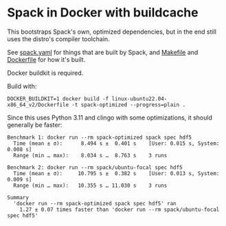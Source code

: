 # Spack in Docker with buildcache

This bootstraps Spack's own, optimized dependencies, but in the end still uses
the distro's compiler toolchain.

See [spack.yaml](spack.yaml) for things that are built by Spack, and
[Makefile](Makefile) and [Dockerfile](Dockerfile) for how it's built.

Docker buildkit is required.

Build with:

```
DOCKER_BUILDKIT=1 docker build -f linux-ubuntu22.04-x86_64_v2/Dockerfile -t spack-optimized --progress=plain .
```

Since this uses Python 3.11 and clingo with some optimizations, it should
generally be faster:

```
Benchmark 1: docker run --rm spack-optimized spack spec hdf5
  Time (mean ± σ):      8.494 s ±  0.401 s    [User: 0.015 s, System: 0.008 s]
  Range (min … max):    8.034 s …  8.763 s    3 runs

Benchmark 2: docker run --rm spack/ubuntu-focal spec hdf5
  Time (mean ± σ):     10.795 s ±  0.382 s    [User: 0.013 s, System: 0.009 s]
  Range (min … max):   10.355 s … 11.030 s    3 runs

Summary
  'docker run --rm spack-optimized spack spec hdf5' ran
    1.27 ± 0.07 times faster than 'docker run --rm spack/ubuntu-focal spec hdf5'
```


